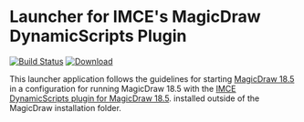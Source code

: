 # Launcher for IMCE's MagicDraw DynamicScripts Plugin

[![Build Status](https://travis-ci.org/JPL-IMCE/imce.dynamic_scripts.magicdraw.launcher.svg?branch=master)](https://travis-ci.org/JPL-IMCE/imce.dynamic_scripts.magicdraw.launcher)
[ ![Download](https://api.bintray.com/packages/jpl-imce/gov.nasa.jpl.imce/imce.dynamic_scripts.magicdraw.launcher/images/download.svg) ](https://bintray.com/jpl-imce/gov.nasa.jpl.imce/imce.dynamic_scripts.magicdraw.launcher/_latestVersion)

This launcher application follows the guidelines for
starting [MagicDraw 18.5](https://docs.nomagic.com/display/MD185/Specifying+batch+mode+program+classpath+and+required+system+properties)
in a configuration for running MagicDraw 18.5 with 
the [IMCE DynamicScripts plugin for MagicDraw 18.5](https://github.com/JPL-IMCE/imce.dynamic_scripts.magicdraw.plugin/tree/FR).
installed outside of the MagicDraw installation folder. 
